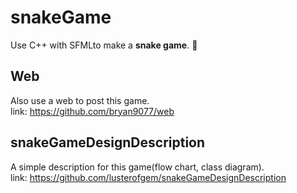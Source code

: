 # snakeGame
Use C++ with SFMLto make a **snake game**. 🐍<br>
## Web
Also use a web to post this game.<br>
link: https://github.com/bryan9077/web<br>
## snakeGameDesignDescription
A simple description for this game(flow chart, class diagram).<br>
link: https://github.com/lusterofgem/snakeGameDesignDescription<br>
